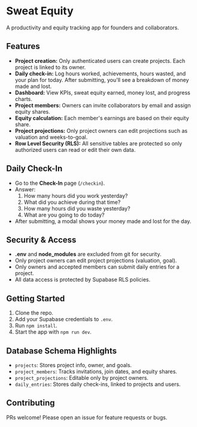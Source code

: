 # Sweat Equity

A productivity and equity tracking app for founders and collaborators.

## Features

- **Project creation:** Only authenticated users can create projects. Each project is linked to its owner.
- **Daily check-in:** Log hours worked, achievements, hours wasted, and your plan for today. After submitting, you'll see a breakdown of money made and lost.
- **Dashboard:** View KPIs, sweat equity earned, money lost, and progress charts.
- **Project members:** Owners can invite collaborators by email and assign equity shares.
- **Equity calculation:** Each member's earnings are based on their equity share.
- **Project projections:** Only project owners can edit projections such as valuation and weeks-to-goal.
- **Row Level Security (RLS):** All sensitive tables are protected so only authorized users can read or edit their own data.

## Daily Check-In

- Go to the **Check-In** page (`/checkin`).
- Answer:
  1. How many hours did you work yesterday?
  2. What did you achieve during that time?
  3. How many hours did you waste yesterday?
  4. What are you going to do today?
- After submitting, a modal shows your money made and lost for the day.

## Security & Access

- **.env** and **node_modules** are excluded from git for security.
- Only project owners can edit project projections (valuation, goal).
- Only owners and accepted members can submit daily entries for a project.
- All data access is protected by Supabase RLS policies.

## Getting Started

1. Clone the repo.
2. Add your Supabase credentials to `.env`.
3. Run `npm install`.
4. Start the app with `npm run dev`.

## Database Schema Highlights

- `projects`: Stores project info, owner, and goals.
- `project_members`: Tracks invitations, join dates, and equity shares.
- `project_projections`: Editable only by project owners.
- `daily_entries`: Stores daily check-ins, linked to projects and users.

## Contributing

PRs welcome! Please open an issue for feature requests or bugs.